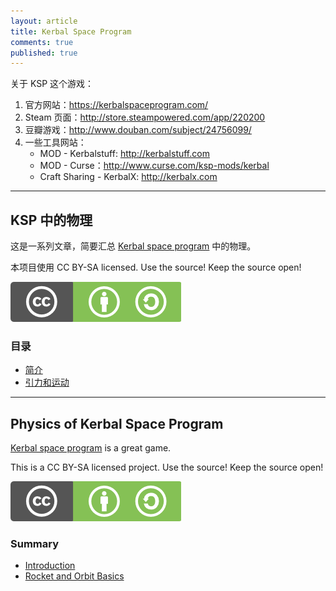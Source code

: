 ```yaml
---
layout: article
title: Kerbal Space Program
comments: true
published: true
---
```




关于 KSP 这个游戏：

1. 官方网站：https://kerbalspaceprogram.com/
2. Steam 页面：http://store.steampowered.com/app/220200
3. 豆瓣游戏：http://www.douban.com/subject/24756099/
4. 一些工具网站：
   * MOD - Kerbalstuff: http://kerbalstuff.com
   * MOD - Curse：http://www.curse.com/ksp-mods/kerbal
   * Craft Sharing - KerbalX: http://kerbalx.com



-----

## KSP 中的物理


这是一系列文章，简要汇总 [Kerbal space program](https://kerbalspaceprogram.com/) 中的物理。

本项目使用 CC BY-SA licensed. Use the source! Keep the source open!

![CC BY-SA](assets/cc_bysa.flat.guokr.png)


### 目录

* [简介](index.html)
* [引力和运动](rocket_orbit_basics.html)


-----

## Physics of Kerbal Space Program

[Kerbal space program](https://kerbalspaceprogram.com/) is a great game.

This is a CC BY-SA licensed project. Use the source! Keep the source open!

![CC BY-SA](assets/cc_bysa.flat.guokr.png)




### Summary

* [Introduction](index.html)
* [Rocket and Orbit Basics](rocket_orbit_basics_en.html)